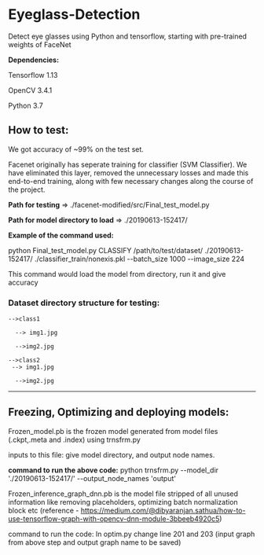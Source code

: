 # Eyeglass-Detection

Detect eye glasses using Python and tensorflow, starting with pre-trained weights of FaceNet


**Dependencies:**


Tensorflow 1.13

OpenCV 3.4.1

Python 3.7

## How to test:
We got accuracy of ~99% on the test set. 

Facenet originally has seperate training for classifier (SVM Classifier). We have eliminated this layer, removed the unnecessary losses
and made this end-to-end training, along with few necessary changes along the course of the project. 

**Path for testing** => ./facenet-modified/src/Final_test_model.py


**Path for model directory to load** => ./20190613-152417/ 


**Example of the command used:**


 python Final_test_model.py CLASSIFY /path/to/test/dataset/
 ./20190613-152417/ ./classifier_train/nonexis.pkl --batch_size 1000 --image_size 224

This command would load the model from directory, run it and give accuracy

### Dataset directory structure for testing:

    -->class1
    
      --> img1.jpg
      
      -->img2.jpg
      
    -->class2
     --> img1.jpg
      
      -->img2.jpg

********************************************************************

## Freezing, Optimizing and deploying models:

Frozen_model.pb is the frozen model generated from model files (.ckpt,.meta and .index) using
trnsfrm.py

inputs to this file: give model directory, and output node names. 

**command to run the above code:**
python trnsfrm.py --model_dir './20190613-152417/' --output_node_names 'output'


Frozen_inference_graph_dnn.pb is the model file stripped of all unused information like removing 
placeholders, optimizing batch normalization block etc
 (reference - https://medium.com/@dibyaranjan.sathua/how-to-use-tensorflow-graph-with-opencv-dnn-module-3bbeeb4920c5) 

command to run the code: 
In optim.py change line 201 and 203 (input graph from above step and output graph name to be saved)




